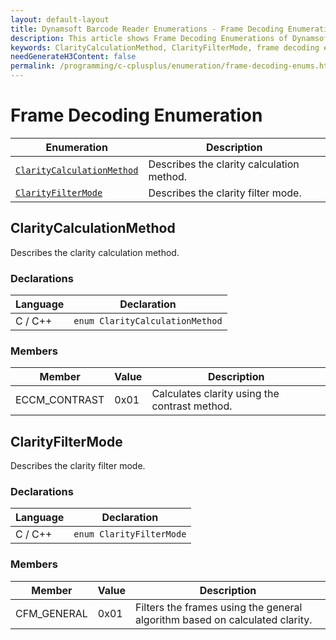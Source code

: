 ```yaml
---
layout: default-layout
title: Dynamsoft Barcode Reader Enumerations - Frame Decoding Enumerations
description: This article shows Frame Decoding Enumerations of Dynamsoft Barcode Reader.
keywords: ClarityCalculationMethod, ClarityFilterMode, frame decoding enumeration, enumeration
needGenerateH3Content: false
permalink: /programming/c-cplusplus/enumeration/frame-decoding-enums.html
---
```



# Frame Decoding Enumeration

| Enumeration | Description |
|-------------|-------------|
| [`ClarityCalculationMethod`](#claritycalculationmethod) | Describes the clarity calculation method. |
| [`ClarityFilterMode`](#clarityfiltermode) | Describes the clarity filter mode. |

## ClarityCalculationMethod

Describes the clarity calculation method.

### Declarations

| Language | Declaration |
| -------- | ----------- |
| C / C++ | `enum ClarityCalculationMethod` |

### Members

| Member | Value | Description |
| --------------------------  | ----- | ----------- |
| ECCM_CONTRAST | 0x01 | Calculates clarity using the contrast method. |

## ClarityFilterMode

Describes the clarity filter mode.

### Declarations

| Language | Declaration |
| -------- | ----------- |
| C / C++ | `enum ClarityFilterMode` |

### Members

| Member | Value | Description |
| --------------------------  | ----- | ----------- |
| CFM_GENERAL | 0x01 | Filters the frames using the general algorithm based on calculated clarity. |
